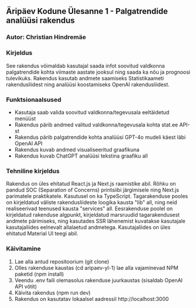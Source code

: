 ## Äripäev Kodune Ülesanne 1 - Palgatrendide analüüsi rakendus

### Autor: Christian Hindremäe

### Kirjeldus

See rakendus võimaldab kasutajal saada infot soovitud valdkonna palgatrendide kohta viimaste aastate jooksul ning saada ka nõu ja prognoosi tulevikuks. Rakendus kasutab andmete saamiseks Statistikaameti rakendusliidest ning analüüsi koostamiseks OpenAI rakendusliidest.

### Funktsionaalsused

* Kasutaja saab valida soovitud valdkonna/tegevusala eeltäidetud menüüst
* Rakendus pärib andmed valitud valdkonna/tegevusala kohta stat.ee API-st
* Rakendus pärib palgatrendide kohta analüüsi GPT-4o mudeli käest läbi OpenAI API
* Rakendus kuvab andmed visualiseeritud graafikuna
* Rakendus kuvab ChatGPT analüüsi tekstina graafiku all

### Tehniline kirjeldus

Rakendus on üles ehitatud React.js ja Next.js raamistike abil. Rõhku on pandud SOC (Separation of Concerns) printsiibi järgimisele ning Next.js parimatele praktikatele. Kasutusel on ka TypeScript. Tagarakenduse pooles on kirjeldatud väliste rakendusliideste loogika kausta "lib" all, ning neid realiseerivad teenused kausta "services" all. Eesrakenduse poolel on kirjeldatud rakenduse algpunkt, kirjeldatud marsruudid tagarakendusest andmete pärimiseks, ning kasutades SSR lähenemist kuvatakse kasutajale kasutajaliides eelnevalt allalaetud andmetega. Kasutajaliides on üles ehitatud Material UI teegi abil.

### Käivitamine

1. Lae alla antud repositoorium (git clone)
2. Olles rakenduse kaustas (cd aripaev-yl-1) lae alla vajaminevad NPM paketid (npm install)
3. Veendu .env faili olemasolus rakenduse juurkaustas (sisaldab OpenAI API võtit)
4. Käivita rakendus (npm run dev)
5. Rakendus on kasutatav lokaalsel aadressil http://localhost:3000